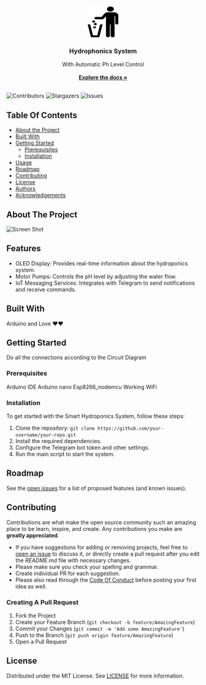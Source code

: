 <br/>
<p align="center">
  <a href="https://github.com/Dixon1323/smart-hydrophonics-system">
    <img src="images/logo.png" alt="Logo" width="80" height="80">
  </a>

  <h3 align="center">Hydrophonics  System</h3>

  <p align="center">
    With Automatic Ph Level Control
    <br/>
    <br/>
    <a href="https://github.com/Dixon1323/smart-hydrophonics-system"><strong>Explore the docs »</strong></a>
    <br/>
    <br/>
  </p>
</p>

![Contributors](https://img.shields.io/github/contributors/Dixon1323/smart-hydrophonics-system?color=dark-green) ![Stargazers](https://img.shields.io/github/stars/Dixon1323/smart-hydrophonics-system?style=social) ![Issues](https://img.shields.io/github/issues/Dixon1323/smart-hydrophonics-system) 

## Table Of Contents

* [About the Project](#about-the-project)
* [Built With](#built-with)
* [Getting Started](#getting-started)
  * [Prerequisites](#prerequisites)
  * [Installation](#installation)
* [Usage](#usage)
* [Roadmap](#roadmap)
* [Contributing](#contributing)
* [License](#license)
* [Authors](#authors)
* [Acknowledgements](#acknowledgements)

## About The Project

![Screen Shot]([images/screenshot-min.png](https://media.licdn.com/dms/image/D5622AQEOgYlrLU1esQ/feedshare-shrink_1280/0/1698692781194?e=1702512000&v=beta&t=rylaR-eHYY3Yn7LjeFcXvuCwFG05HEjwaIp2wfH326o))

## Features

- OLED Display: Provides real-time information about the hydroponics system.
- Motor Pumps: Controls the pH level by adjusting the water flow.
- IoT Messaging Services: Integrates with Telegram to send notifications and receive commands.


## Built With

Arduino and Love ❤❤

## Getting Started

Do all the connections according to the Circuit Diagram

### Prerequisites

Arduino IDE
Arduino nano
Esp8266_nodemcu
Working WiFi

### Installation

To get started with the Smart Hydroponics System, follow these steps:

1. Clone the repository: `git clone https://github.com/your-username/your-repo.git`
2. Install the required dependencies.
3. Configure the Telegram bot token and other settings.
4. Run the main script to start the system.


## Roadmap

See the [open issues](https://github.com/Dixon1323/smart-hydrophonics-system/issues) for a list of proposed features (and known issues).

## Contributing

Contributions are what make the open source community such an amazing place to be learn, inspire, and create. Any contributions you make are **greatly appreciated**.
* If you have suggestions for adding or removing projects, feel free to [open an issue](https://github.com/Dixon1323/smart-hydrophonics-system/issues/new) to discuss it, or directly create a pull request after you edit the *README.md* file with necessary changes.
* Please make sure you check your spelling and grammar.
* Create individual PR for each suggestion.
* Please also read through the [Code Of Conduct](https://github.com/Dixon1323/smart-hydrophonics-system/blob/main/CODE_OF_CONDUCT.md) before posting your first idea as well.

### Creating A Pull Request

1. Fork the Project
2. Create your Feature Branch (`git checkout -b feature/AmazingFeature`)
3. Commit your Changes (`git commit -m 'Add some AmazingFeature'`)
4. Push to the Branch (`git push origin feature/AmazingFeature`)
5. Open a Pull Request

## License

Distributed under the MIT License. See [LICENSE](https://github.com/Dixon1323/smart-hydrophonics-system/blob/main/LICENSE.md) for more information.
